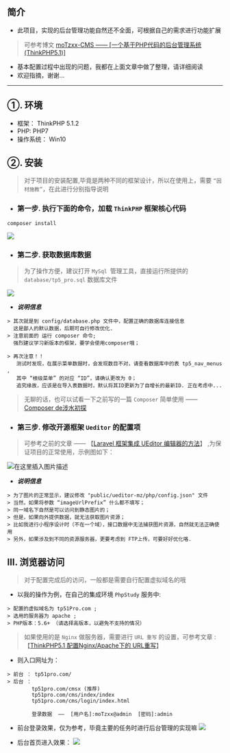 ## 简介

- 此项目，实现的后台管理功能自然还不全面，可根据自己的需求进行功能扩展
> 可参考博文  [moTzxx-CMS —— [一个基于PHP代码的后台管理系统(ThinkPHP5.1)]](http://blog.csdn.net/u011415782/article/details/79307673)
 
 - 基本配置过程中出现的问题，我都在上面文章中做了整理，请详细阅读
 - 欢迎指摘，谢谢...
-------------------------------------------------
## ①. 环境

- 框架： ThinkPHP 5.1.2
- PHP:  PHP7
- 操作系统： Win10

## ②. 安装

>对于项目的安装配置,毕竟是两种不同的框架设计，所以在使用上，需要 `“因材施教”`，在此进行分别指导说明

- ### 第一步. 执行下面的命令，加载 `ThinkPHP` 框架核心代码
```
composer install
```
![](https://img-blog.csdnimg.cn/20181126191857684.png?x-oss-process=image/watermark,type_ZmFuZ3poZW5naGVpdGk,shadow_10,text_aHR0cHM6Ly9ibG9nLmNzZG4ubmV0L3UwMTE0MTU3ODI=,size_16,color_FFFFFF,t_70)

- ### 第二步. 获取数据库数据

> 为了操作方便，建议打开 `MySql `管理工具，直接运行所提供的  `database/tp5_pro.sql`  数据库文件

![](https://img-blog.csdnimg.cn/2018112120255220.png?x-oss-process=image/watermark,type_ZmFuZ3poZW5naGVpdGk,shadow_10,text_aHR0cHM6Ly9ibG9nLmNzZG4ubmV0L3UwMTE0MTU3ODI=,size_16,color_FFFFFF,t_70)

- ***说明信息***
```
> 其次就是到 config/database.php 文件中，配置正确的数据库连接信息
  这是鄙人的默认数据，后期可自行修改优化.
> 注意前面的 运行 composer 命令;
  强烈建议学习新版本的框架，要学会使用composer哦；

> 再次注意！！
   测试时发现，在展示菜单数据时，会发现数目不对，请查看数据库中的表 tp5_nav_menus ，
   其中 “根级菜单” 的对应 “ID”，请确认更改为 0；
   追究缘故，应该是在导入表数据时，默认将其ID更新为了自增长的最新ID. 正在考虑中...
```
> 无聊的话，也可以试看一下之前写的一篇 `Composer` 简单使用 ——   [Composer de涉水初探](https://blog.csdn.net/u011415782/article/details/77198390)

- ### 第三步. 修改开源框架 `Ueditor` 的配置项

>  可参考之前的文章 —— 【[Laravel 框架集成 UEditor 编辑器的方法](http://blog.csdn.net/u011415782/article/details/78909750)】 ,为保证项目的正常使用，示例图如下：

![在这里插入图片描述](https://img-blog.csdnimg.cn/20181128122623711.png?x-oss-process=image/watermark,type_ZmFuZ3poZW5naGVpdGk,shadow_10,text_aHR0cHM6Ly9ibG9nLmNzZG4ubmV0L3UwMTE0MTU3ODI=,size_16,color_FFFFFF,t_70)

- ***说明信息***
```
> 为了图片的正常显示，建议修改 "public/ueditor-mz/php/config.json" 文件
> 当然，如果将参数 “imageUrlPrefix” 什么都不填写；
> 同一域名下自然是可以访问到静态图片的；
> 但是，如果向外提供数据，就无法获取图片资源；
> 比如我进行小程序设计时（不在一个域），接口数据中无法捕获图片资源，自然就无法正确使用
> 另外，如果涉及到不同的资源服务器，更要考虑到 FTP上传，可要好好优化咯.
```


## Ⅲ. 浏览器访问

> 对于配置完成后的访问，一般都是需要自行配置虚拟域名的哦

- 以我的操作为例，在自己的集成环境 `PhpStudy` 服务中:
```
> 配置的虚拟域名为 tp51Pro.com ;
> 选用的服务器为 apache ;
> PHP版本：5.6+ （请选择高版本，以避免不支持的情况）
```
> 如果使用的是 `Nginx` 做服务器，需要进行 `URL 重写` 的设置，可参考文章 :【[ThinkPHP5.1 配置Nginx/Apache下的 URL重写](https://blog.csdn.net/u011415782/article/details/84032671)】

-  则入口网址为：
```
> 前台 ： tp51pro.com/
> 后台 ：
	    tp51pro.com/cmsx (推荐)
	    tp51pro.com/cms/index/index
	    tp51pro.com/cms/login/index.html
	    
	    登录数据  ——  [用户名]:moTzxx@admin  [密码]:admin 
```

- 前台登录效果，仅为参考，毕竟主要的任务时进行后台管理的实现嘛
![](https://img-blog.csdnimg.cn/20181121203401368.png?x-oss-process=image/watermark,type_ZmFuZ3poZW5naGVpdGk,shadow_10,text_aHR0cHM6Ly9ibG9nLmNzZG4ubmV0L3UwMTE0MTU3ODI=,size_16,color_FFFFFF,t_70)

- 后台首页进入效果：
![](https://img-blog.csdnimg.cn/2018120319485061.png?x-oss-process=image/watermark,type_ZmFuZ3poZW5naGVpdGk,shadow_10,text_aHR0cHM6Ly9ibG9nLmNzZG4ubmV0L3UwMTE0MTU3ODI=,size_16,color_FFFFFF,t_70)

 
 
 
